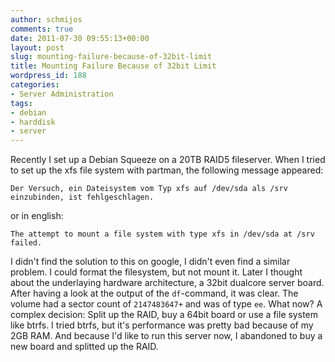 ```yaml
---
author: schmijos
comments: true
date: 2011-07-30 09:55:13+00:00
layout: post
slug: mounting-failure-because-of-32bit-limit
title: Mounting Failure Because of 32bit Limit
wordpress_id: 188
categories:
- Server Administration
tags:
- debian
- harddisk
- server
---
```


Recently I set up a Debian Squeeze on a 20TB RAID5 fileserver. When I tried to set up the xfs file system with partman, the following message appeared:

`Der Versuch, ein Dateisystem vom Typ xfs auf /dev/sda als /srv einzubinden, ist fehlgeschlagen.`

or in english:

`The attempt to mount a file system with type xfs in /dev/sda at /srv failed.`

I didn't find the solution to this on google, I didn't even find a similar problem. I could format the filesystem, but not mount it. 
Later I thought about the underlaying hardware architecture, a 32bit dualcore server board. After having a look at the output of the `df`-command, it was clear. The volume had a sector count of `2147483647+` and was of type `ee`. What now? A complex decision: Split up the RAID, buy a 64bit board or use a file system like btrfs. I tried btrfs, but it's performance was pretty bad because of my 2GB RAM. And because I'd like to run this server now, I abandoned to buy a new board and splitted up the RAID.
